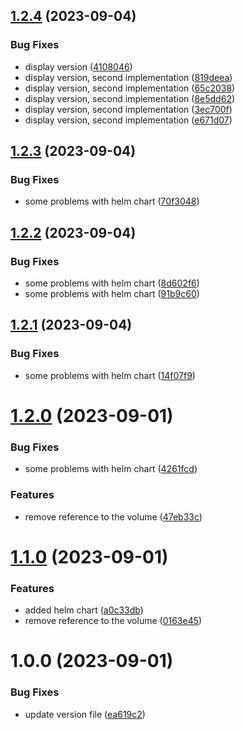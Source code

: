 ## [1.2.4](https://github.com/djimenez-savi/poc-docker-build/compare/v1.2.3...v1.2.4) (2023-09-04)


### Bug Fixes

* display version ([4108046](https://github.com/djimenez-savi/poc-docker-build/commit/4108046c01e13c6222602b68b0b30c01ec55a5ad))
* display version, second implementation ([819deea](https://github.com/djimenez-savi/poc-docker-build/commit/819deea25439fd9ae6d609f8fdcb2ad328936e2b))
* display version, second implementation ([65c2038](https://github.com/djimenez-savi/poc-docker-build/commit/65c2038e6035265e8160884fee23e9b9fde972df))
* display version, second implementation ([8e5dd62](https://github.com/djimenez-savi/poc-docker-build/commit/8e5dd6283aa45a6ac9bb75c48284e73e43fc95d0))
* display version, second implementation ([3ec700f](https://github.com/djimenez-savi/poc-docker-build/commit/3ec700f31c9311d8a9fe88e39c48771e87ad479e))
* display version, second implementation ([e671d07](https://github.com/djimenez-savi/poc-docker-build/commit/e671d076d35062dca9a3ebe2120dc848cd43d005))

## [1.2.3](https://github.com/djimenez-savi/poc-docker-build/compare/v1.2.2...v1.2.3) (2023-09-04)


### Bug Fixes

* some problems with helm chart ([70f3048](https://github.com/djimenez-savi/poc-docker-build/commit/70f30483c9df396995ec30032d87855e21b8b58b))

## [1.2.2](https://github.com/djimenez-savi/poc-docker-build/compare/v1.2.1...v1.2.2) (2023-09-04)


### Bug Fixes

* some problems with helm chart ([8d602f6](https://github.com/djimenez-savi/poc-docker-build/commit/8d602f609e38279b1c9cb5dbded63837272131fd))
* some problems with helm chart ([91b9c60](https://github.com/djimenez-savi/poc-docker-build/commit/91b9c6051dc470ab092a53ef08df18f5c2615a81))

## [1.2.1](https://github.com/djimenez-savi/poc-docker-build/compare/v1.2.0...v1.2.1) (2023-09-04)


### Bug Fixes

* some problems with helm chart ([14f07f9](https://github.com/djimenez-savi/poc-docker-build/commit/14f07f9e8cd529e93a2f4473e248b7b538d0e6c4))

# [1.2.0](https://github.com/djimenez-savi/poc-docker-build/compare/v1.1.0...v1.2.0) (2023-09-01)


### Bug Fixes

* some problems with helm chart ([4261fcd](https://github.com/djimenez-savi/poc-docker-build/commit/4261fcdcf08ee999cbdef481aea5b08c5c65c604))


### Features

* remove reference to the volume ([47eb33c](https://github.com/djimenez-savi/poc-docker-build/commit/47eb33c27d8e5ac2de51fb053de0bce70b72da83))

# [1.1.0](https://github.com/djimenez-savi/poc-docker-build/compare/v1.0.0...v1.1.0) (2023-09-01)


### Features

* added helm chart ([a0c33db](https://github.com/djimenez-savi/poc-docker-build/commit/a0c33db455cdf849ad58753b8ff4fd5b19c8f65c))
* remove reference to the volume ([0163e45](https://github.com/djimenez-savi/poc-docker-build/commit/0163e458fb37361f890ae38fd62ae0524501c62b))

# 1.0.0 (2023-09-01)


### Bug Fixes

* update version file ([ea619c2](https://github.com/djimenez-savi/poc-docker-build/commit/ea619c2ebff025274626f5830ccb9efcd3446766))
